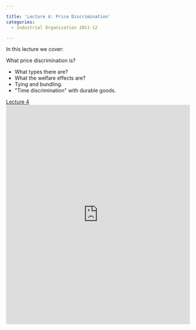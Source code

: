```yaml
---

title: 'Lecture 4: Price Discrimination'
categories:
  - Industrial Organization 2011-12

---
```

In this lecture we cover:

   What price discrimination is?
  * What types there are?
  * What the welfare effects are?
  * Tying and bundling.
  * "Time discrimination" with durable goods.

<a title="View Lecture 4 on Scribd" href="https://www.scribd.com/doc/70668724/Lecture-4" >Lecture 4</a><iframe src="https://www.scribd.com/embeds/70668724/content?start_page=1&view_mode=slideshow&access_key=key-ix65ks9r2uxy7y8tqip" data-auto-height="true" data-aspect-ratio="1.33333333333333" scrolling="no" width="100%" height="600" frameborder="0"></iframe>